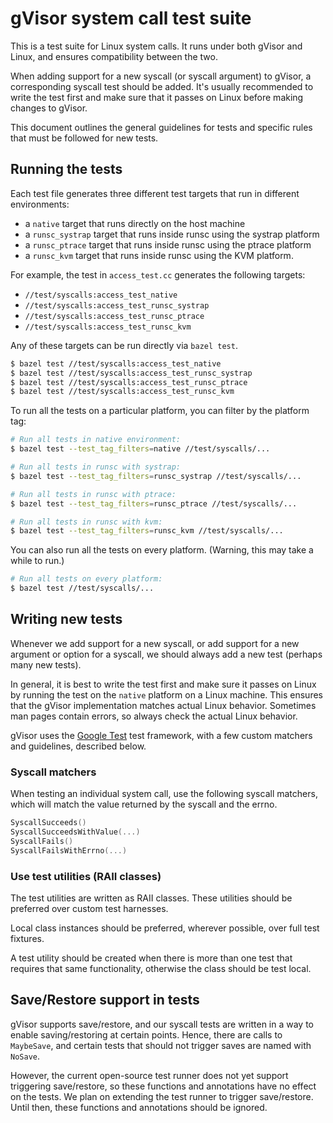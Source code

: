 # gVisor system call test suite

This is a test suite for Linux system calls. It runs under both gVisor and
Linux, and ensures compatibility between the two.

When adding support for a new syscall (or syscall argument) to gVisor, a
corresponding syscall test should be added. It's usually recommended to write
the test first and make sure that it passes on Linux before making changes to
gVisor.

This document outlines the general guidelines for tests and specific rules that
must be followed for new tests.

## Running the tests

Each test file generates three different test targets that run in different
environments:

*   a `native` target that runs directly on the host machine
*   a `runsc_systrap` target that runs inside runsc using the systrap platform
*   a `runsc_ptrace` target that runs inside runsc using the ptrace platform
*   a `runsc_kvm` target that runs inside runsc using the KVM platform.

For example, the test in `access_test.cc` generates the following targets:

*   `//test/syscalls:access_test_native`
*   `//test/syscalls:access_test_runsc_systrap`
*   `//test/syscalls:access_test_runsc_ptrace`
*   `//test/syscalls:access_test_runsc_kvm`

Any of these targets can be run directly via `bazel test`.

```bash
$ bazel test //test/syscalls:access_test_native
$ bazel test //test/syscalls:access_test_runsc_systrap
$ bazel test //test/syscalls:access_test_runsc_ptrace
$ bazel test //test/syscalls:access_test_runsc_kvm
```

To run all the tests on a particular platform, you can filter by the platform
tag:

```bash
# Run all tests in native environment:
$ bazel test --test_tag_filters=native //test/syscalls/...

# Run all tests in runsc with systrap:
$ bazel test --test_tag_filters=runsc_systrap //test/syscalls/...

# Run all tests in runsc with ptrace:
$ bazel test --test_tag_filters=runsc_ptrace //test/syscalls/...

# Run all tests in runsc with kvm:
$ bazel test --test_tag_filters=runsc_kvm //test/syscalls/...
```

You can also run all the tests on every platform. (Warning, this may take a
while to run.)

```bash
# Run all tests on every platform:
$ bazel test //test/syscalls/...
```

## Writing new tests

Whenever we add support for a new syscall, or add support for a new argument or
option for a syscall, we should always add a new test (perhaps many new tests).

In general, it is best to write the test first and make sure it passes on Linux
by running the test on the `native` platform on a Linux machine. This ensures
that the gVisor implementation matches actual Linux behavior. Sometimes man
pages contain errors, so always check the actual Linux behavior.

gVisor uses the [Google Test][googletest] test framework, with a few custom
matchers and guidelines, described below.

### Syscall matchers

When testing an individual system call, use the following syscall matchers,
which will match the value returned by the syscall and the errno.

```cc
SyscallSucceeds()
SyscallSucceedsWithValue(...)
SyscallFails()
SyscallFailsWithErrno(...)
```

### Use test utilities (RAII classes)

The test utilities are written as RAII classes. These utilities should be
preferred over custom test harnesses.

Local class instances should be preferred, wherever possible, over full test
fixtures.

A test utility should be created when there is more than one test that requires
that same functionality, otherwise the class should be test local.

## Save/Restore support in tests

gVisor supports save/restore, and our syscall tests are written in a way to
enable saving/restoring at certain points. Hence, there are calls to
`MaybeSave`, and certain tests that should not trigger saves are named with
`NoSave`.

However, the current open-source test runner does not yet support triggering
save/restore, so these functions and annotations have no effect on the tests. We
plan on extending the test runner to trigger save/restore. Until then, these
functions and annotations should be ignored.

[googletest]: https://github.com/abseil/googletest
